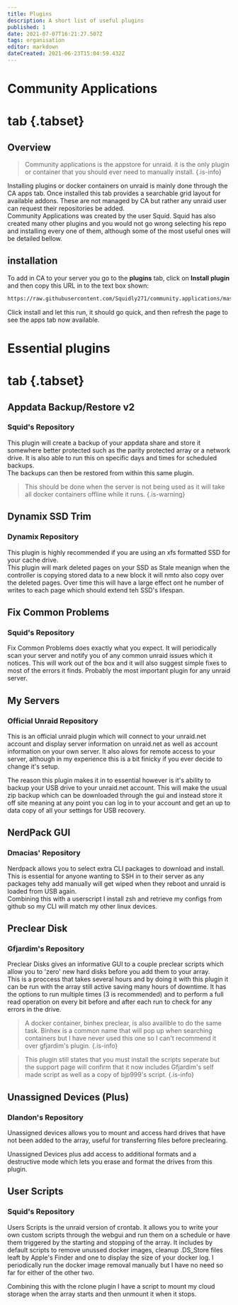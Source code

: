 ```yaml
---
title: Plugins
description: A short list of useful plugins
published: 1
date: 2021-07-07T16:21:27.507Z
tags: organisation
editor: markdown
dateCreated: 2021-06-23T15:04:59.432Z
---
```


# Community Applications

# tab {.tabset}

## Overview

> Community applications is the appstore for unraid. it is the only plugin or container that you should ever need to manually install.
{.is-info}

Installing plugins or docker containers on unraid is mainly done through the CA apps tab. Once installed this tab provides a searchable grid layout for available addons. These are not managed by CA but rather any unraid user can request their repositories be added.  
Community Applications was created by the user Squid. Squid has also created many other plugins and you would not go wrong selecting his repo and installing every one of them, although some of the most useful ones will be detailed bellow.

## installation

To add in CA to your server you go to the **plugins** tab, click on **Install plugin** and then copy this URL in to the text box shown:

```txt
https://raw.githubusercontent.com/Squidly271/community.applications/master/plugins/community.applications.plg
```

Click install and let this run, it should go quick, and then refresh the page to see the apps tab now available.

# Essential plugins

# tab {.tabset}

## Appdata Backup/Restore v2

### Squid's Repository

This plugin will create a backup of your appdata share and store it somewhere better protected such as the parity protected array or a network drive. It is also able to run this on specific days and times for scheduled backups.  
The backups can then be restored from within this same plugin.
>This should be done when the server is not being used as it will take all docker containers offline while it runs.
{.is-warning}

## Dynamix SSD Trim

### Dynamix Repository

This plugin is highly recommended if you are using an xfs formatted SSD for your cache drive.  
This plugin will mark deleted pages on your SSD as Stale meanign when the controller is copying stored data to a new block it will nmto also copy over the deleted pages. Over time this will have a large effect ont he number of writes to each page which should extend teh SSD's lifespan.

## Fix Common Problems

### Squid's Repository

Fix Common Problems does exactly what you expect. It will periodically scan your server and notify you of any common unraid issues which it notices. This will work out of the box and it will also suggest simple fixes to most of the errors it finds. Probably the most important plugin for any unraid server.

## My Servers

### Official Unraid Repository

This is an official unraid plugin which will connect to your unraid.net account and display server information on unraid.net as well as account information on your own server. It also alows for remote access to your server, although in my experience this is a bit finicky if you ever decide to change it's setup.

The reason this plugin makes it in to essential however is it's ability to backup your USB drive to your unraid.net account. This will make the usual zip backup which can be downloaded through the gui and instead store it off site meaning at any point you can log in to your account and get an up to data copy of all your settings for USB recovery.

## NerdPack GUI

### Dmacias' Repository

Nerdpack allows you to select extra CLI packages to download and install. This is essential for anyone wanting to SSH in to their server as any packages tehy add manually will get wiped when they reboot and unraid is loaded from USB again.  
Combining this with a userscript I install zsh and retrieve my configs from github so my CLI will match my other linux devices.

## Preclear Disk

### Gfjardim's Repository

Preclear Disks gives an informative GUI to a couple preclear scripts which allow you to 'zero' new hard disks before you add them to your array.  
This is a proccess that takes several hours and by doing it with this plugin it can be run with the array still active saving many hours of downtime. It has the options to run multiple times (3 is recommended) and to perform a full read operation on every bit before and after each run to check for any errors in the drive.

> A docker container, binhex preclear, is also availible to do the same task. Binhex is a common name that will pop up when searching containers but I have never used this one so I can't recommend it over gfjardim's plugin.
{.is-info}

> This plugin still states that you must install the scripts seperate but the support page will confirm that it now includes Gfjardim's self made script as well as a copy of bjp999's script.
{.is-info}

## Unassigned Devices (Plus)

### Dlandon's Repository

Unassigned devices allows you to mount and access hard drives that have not been added to the array, useful for transferring files before preclearing.

Unassigned Devices plus add access to additional formats and a destructive mode which lets you erase and format the drives from this plugin.

## User Scripts

### Squid's Repository

Users Scripts is the unraid version of crontab. It allows you to write your own custom scripts through the webgui and run them on a schedule or have them triggered by the starting and stopping of the array. It includes by default scripts to remove unussed docker images, cleanup .DS_Store files leaft by Apple's Finder and one to display the size of your docker log. I periodically run the docker image removal manually but I have no need so far for either of the other two.

Combining this with the rclone plugin I have a script to mount my cloud storage when the array starts and then unmount it when it stops.
